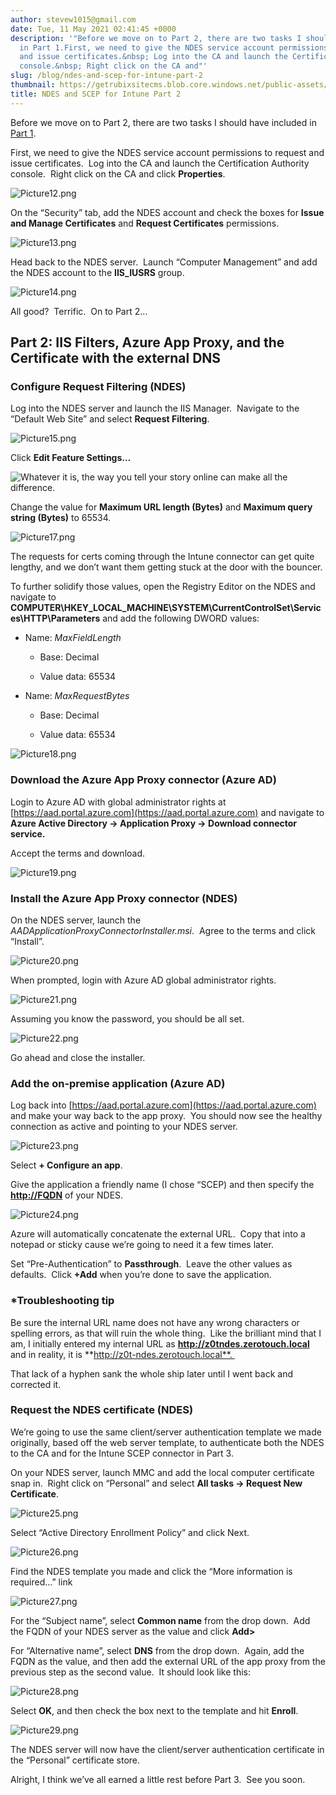 ```yaml
---
author: stevew1015@gmail.com
date: Tue, 11 May 2021 02:41:45 +0000
description: '"Before we move on to Part 2, there are two tasks I should have included
  in Part 1.First, we need to give the NDES service account permissions to request
  and issue certificates.&nbsp; Log into the CA and launch the Certification Authority
  console.&nbsp; Right click on the CA and"'
slug: /blog/ndes-and-scep-for-intune-part-2
thumbnail: https://getrubixsitecms.blob.core.windows.net/public-assets/content/v1/logo512.png
title: NDES and SCEP for Intune Part 2
---
```


Before we move on to Part 2, there are two tasks I should have included in [Part 1](https://www.getrubix.com/blog/ndes-and-scep-for-intune-part-1).

First, we need to give the NDES service account permissions to request and issue certificates.  Log into the CA and launch the Certification Authority console.  Right click on the CA and click **Properties**.

![Picture12.png](https://getrubixsitecms.blob.core.windows.net/public-assets/content/v1/5dd365a31aa1fd743bc30b8e/1620699811466-SCF6259FJV7A0PXWRYJY/Picture12.png)

On the “Security” tab, add the NDES account and check the boxes for **Issue and Manage Certificates** and **Request Certificates** permissions.

![Picture13.png](https://getrubixsitecms.blob.core.windows.net/public-assets/content/v1/5dd365a31aa1fd743bc30b8e/1620699861464-LYFJ5XY108DI9SQEXSA2/Picture13.png)

Head back to the NDES server.  Launch “Computer Management” and add the NDES account to the **IIS\_IUSRS** group.

![Picture14.png](https://getrubixsitecms.blob.core.windows.net/public-assets/content/v1/5dd365a31aa1fd743bc30b8e/1620699887853-4OB0DAC5MKNS3OQHIBP3/Picture14.png)

All good?  Terrific.  On to Part 2…

**Part 2: IIS Filters, Azure App Proxy, and the Certificate with the external DNS**
-----------------------------------------------------------------------------------

### **Configure Request Filtering (NDES)**

Log into the NDES server and launch the IIS Manager.  Navigate to the “Default Web Site” and select **Request Filtering**.

![Picture15.png](https://getrubixsitecms.blob.core.windows.net/public-assets/content/v1/5dd365a31aa1fd743bc30b8e/1620699958991-E5WKMIBMP1KN1XYN8XSW/Picture15.png)

Click **Edit Feature Settings…**

![Whatever it is, the way you tell your story online can make all the difference.](https://getrubixsitecms.blob.core.windows.net/public-assets/content/v1/5dd365a31aa1fd743bc30b8e/1620699977696-N0JBS252W4076VA2L0ZJ/Picture16.png)

Change the value for **Maximum URL length (Bytes)** and **Maximum query string (Bytes)** to 65534.

![Picture17.png](https://getrubixsitecms.blob.core.windows.net/public-assets/content/v1/5dd365a31aa1fd743bc30b8e/1620699999186-ZQ9JN8FKR42YAJQM3T27/Picture17.png)

The requests for certs coming through the Intune connector can get quite lengthy, and we don’t want them getting stuck at the door with the bouncer.

To further solidify those values, open the Registry Editor on the NDES and navigate to **COMPUTER\\HKEY\_LOCAL\_MACHINE\\SYSTEM\\CurrentControlSet\\Services\\HTTP\\Parameters** and add the following DWORD values:

-   Name: _MaxFieldLength_
    
    -   Base: Decimal
        
    -   Value data: 65534
        
-   Name: _MaxRequestBytes_
    
    -   Base: Decimal
        
    -   Value data: 65534
        

![Picture18.png](https://getrubixsitecms.blob.core.windows.net/public-assets/content/v1/5dd365a31aa1fd743bc30b8e/1620700090337-5XF99PTR016NW5ITIB4P/Picture18.png)

### **Download the Azure App Proxy connector (Azure AD)**

Login to Azure AD with global administrator rights at [https://aad.portal.azure.com](https://aad.portal.azure.com) and navigate to **Azure Active Directory -> Application Proxy -> Download connector service.** 

Accept the terms and download.

![Picture19.png](https://getrubixsitecms.blob.core.windows.net/public-assets/content/v1/5dd365a31aa1fd743bc30b8e/1620700117345-NK7IVQKNI5AQL0TIQDWS/Picture19.png)

### **Install the Azure App Proxy connector (NDES)**

On the NDES server, launch the _AADApplicationProxyConnectorInstaller.msi_.  Agree to the terms and click “Install”.

![Picture20.png](https://getrubixsitecms.blob.core.windows.net/public-assets/content/v1/5dd365a31aa1fd743bc30b8e/1620700155684-9KALMEM3T4PNE98KBZHV/Picture20.png)

When prompted, login with Azure AD global administrator rights.

![Picture21.png](https://getrubixsitecms.blob.core.windows.net/public-assets/content/v1/5dd365a31aa1fd743bc30b8e/1620700168868-4WLKDO2AOG75GWMQDHK9/Picture21.png)

Assuming you know the password, you should be all set.

![Picture22.png](https://getrubixsitecms.blob.core.windows.net/public-assets/content/v1/5dd365a31aa1fd743bc30b8e/1620700189035-0P2ROYUWMV0RWHGBWE88/Picture22.png)

Go ahead and close the installer.

### **Add the on-premise application (Azure AD)**

Log back into [https://aad.portal.azure.com](https://aad.portal.azure.com) and make your way back to the app proxy.  You should now see the healthy connection as active and pointing to your NDES server.

![Picture23.png](https://getrubixsitecms.blob.core.windows.net/public-assets/content/v1/5dd365a31aa1fd743bc30b8e/1620700215443-6QYHUS8TT4U0TE5HLZUB/Picture23.png)

Select **\+ Configure an app**.

Give the application a friendly name (I chose “SCEP) and then specify the **<http://FQDN>** of your NDES. 

![Picture24.png](https://getrubixsitecms.blob.core.windows.net/public-assets/content/v1/5dd365a31aa1fd743bc30b8e/1620700274822-37TXUBKDKEEOZIEKX7NA/Picture24.png)

Azure will automatically concatenate the external URL.  Copy that into a notepad or sticky cause we’re going to need it a few times later. 

Set “Pre-Authentication” to **Passthrough**.  Leave the other values as defaults.  Click **+Add** when you’re done to save the application.

### **\*Troubleshooting tip**

Be sure the internal URL name does not have any wrong characters or spelling errors, as that will ruin the whole thing.  Like the brilliant mind that I am, I initially entered my internal URL as **http://z0tndes.zerotouch.local** and in reality, it is **http://z0t-ndes.zerotouch.local**. 

That lack of a hyphen sank the whole ship later until I went back and corrected it.

### **Request the NDES certificate (NDES)**

We’re going to use the same client/server authentication template we made originally, based off the web server template, to authenticate both the NDES to the CA and for the Intune SCEP connector in Part 3.

On your NDES server, launch MMC and add the local computer certificate snap in.  Right click on “Personal” and select **All tasks -> Request New Certificate**. 

![Picture25.png](https://getrubixsitecms.blob.core.windows.net/public-assets/content/v1/5dd365a31aa1fd743bc30b8e/1620700357447-CVKN1XTZLRNPNQ0FQK16/Picture25.png)

Select “Active Directory Enrollment Policy” and click Next.

![Picture26.png](https://getrubixsitecms.blob.core.windows.net/public-assets/content/v1/5dd365a31aa1fd743bc30b8e/1620700381199-DOEV911VS2WBJ1VLE1QE/Picture26.png)

Find the NDES template you made and click the “More information is required…” link

![Picture27.png](https://getrubixsitecms.blob.core.windows.net/public-assets/content/v1/5dd365a31aa1fd743bc30b8e/1620700411860-N6V32QCE1JQFC00CCJME/Picture27.png)

For the “Subject name”, select **Common name** from the drop down.  Add the FQDN of your NDES server as the value and click **Add>**

For “Alternative name”, select **DNS** from the drop down.  Again, add the FQDN as the value, and then add the external URL of the app proxy from the previous step as the second value.  It should look like this:

![Picture28.png](https://getrubixsitecms.blob.core.windows.net/public-assets/content/v1/5dd365a31aa1fd743bc30b8e/1620700436434-CS47B6W9Y4YOE2IMOFY2/Picture28.png)

Select **OK**, and then check the box next to the template and hit **Enroll**.

![Picture29.png](https://getrubixsitecms.blob.core.windows.net/public-assets/content/v1/5dd365a31aa1fd743bc30b8e/1620700453610-TY1DPWYR1JO4LFR105Q8/Picture29.png)

The NDES server will now have the client/server authentication certificate in the “Personal” certificate store.

Alright, I think we’ve all earned a little rest before Part 3.  See you soon.